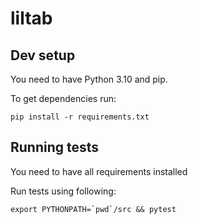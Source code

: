# liltab

## Dev setup
You need to have Python 3.10 and pip.

To get dependencies run: 
```
pip install -r requirements.txt
```

## Running tests
You need to have all requirements installed

Run tests using following: 
```
export PYTHONPATH=`pwd`/src && pytest
```
